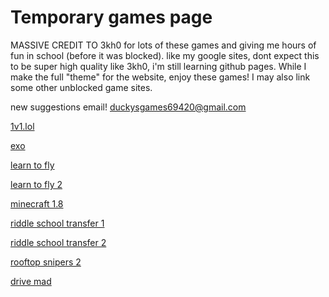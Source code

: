 # Temporary games page
MASSIVE CREDIT TO 3kh0 for lots of these games and giving me hours of fun in school (before it was blocked).
 like my google sites, dont expect this to be super high quality like 3kh0, i'm still learning github pages.
While I make the full "theme" for the website, enjoy these games! I may also link some other unblocked game sites.

new suggestions email! duckysgames69420@gmail.com


[1v1.lol](https://ducky443747.github.io/1v1lol/)

[exo](https://ducky443747.github.io/exo/)

[learn to fly](https://ducky443747.github.io/learntofly/)

[learn to fly 2](https://ducky443747.github.io/games/learntofly2/)

[minecraft 1.8](https://ducky443747.github.io/minecraft-18/)

[riddle school transfer 1](https://ducky443747.github.io/riddletransfer/)

[riddle school transfer 2](https://ducky443747.github.io/riddletransfer2/)

[rooftop snipers 2](https://ducky443747.github.io/rooftopsnipers2/)

[drive mad](https://ducky443747.github.io/games/DriveMad/)

